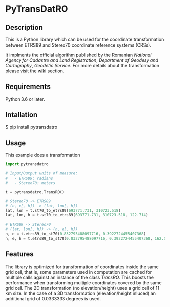 # PyTransDatRO

## Description

This is a Python library which can be used for the coordinate transformation between ETRS89 and Stereo70 coordinate reference systems (CRSs).

It implments the official algorithm published by the Romanian *National Agency for Cadastre and Land Registration*, *Department of Geodesy and Cartography*, *Geodetic Service*.
For more details about the transformation please visit the [wiki](https://github.com/bogdanmorosanu/PyTransDatRO/wiki) section.

## Requirements
Python 3.6 or later.

## Intallation
$ pip install pytransdatro

## Usage
This example does a transformation 
```python
import pytransdatro

# Input/Output units of measure:
#   - ETRS89: radians
#   - Stereo70: meters

t = pytransdatro.TransRO()

# Stereo70 -> ETRS89
# (n, e[, h]) -> (lat, lon[, h])
lat, lon = t.st70_to_etrs89(693771.731, 310723.518)
lat, lon, h = t.st70_to_etrs89(693771.731, 310723.518, 122.714)

# ETRS89 -> Stereo70
# (lat, lon[, h]) -> (n, e[, h])
n, e = t.etrs89_to_st70(0.832795488097716, 0.3922724455407368)
n, e, h = t.etrs89_to_st70(0.832795488097716, 0.3922724455407368, 162.0874)
```
## Features
The library is optimized for transformation of coordinates inside the same grid cell, that is, some parameters used in computation are cached for multiple calls against an instance of the class *TransRO*. This boosts the performance when transforming multiple coordinates covered by the same grid cell. The 2D transformation (no elevation/height) uses a grid cell of 11 km size. In the case of a 3D transformation (elevation/height inluced) an additional grid of 0.0333333 degrees is used.


